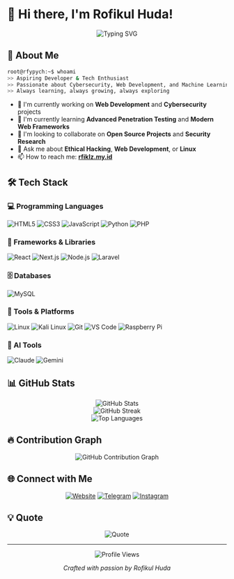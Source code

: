# 👋 Hi there, I'm Rofikul Huda!

<div align="center">
  <img src="https://readme-typing-svg.herokuapp.com?font=Fira+Code&weight=600&size=28&duration=4000&pause=1000&color=10B981&center=true&vCenter=true&width=600&lines=Vibecoder+%F0%9F%94%90;Web+Developer+%F0%9F%92%BB;Cybersecurity+Enthusiast+%F0%9F%9B%A1%EF%B8%8F;Problem+Solver+%F0%9F%A7%A9" alt="Typing SVG" />
</div>

## 🚀 About Me

```bash
root@rfypych:~$ whoami
>> Aspiring Developer & Tech Enthusiast
>> Passionate about Cybersecurity, Web Development, and Machine Learning
>> Always learning, always growing, always exploring
```

- 🔭 I'm currently working on **Web Development** and **Cybersecurity** projects
- 🌱 I'm currently learning **Advanced Penetration Testing** and **Modern Web Frameworks**
- 👯 I'm looking to collaborate on **Open Source Projects** and **Security Research**
- 💬 Ask me about **Ethical Hacking**, **Web Development**, or **Linux**
- 📫 How to reach me: **[rfiklz.my.id](https://rfiklz.my.id)**

## 🛠️ Tech Stack

### 💻 Programming Languages
![HTML5](https://img.shields.io/badge/HTML5-E34F26?style=for-the-badge&logo=html5&logoColor=white)
![CSS3](https://img.shields.io/badge/CSS3-1572B6?style=for-the-badge&logo=css3&logoColor=white)
![JavaScript](https://img.shields.io/badge/JavaScript-F7DF1E?style=for-the-badge&logo=javascript&logoColor=black)
![Python](https://img.shields.io/badge/Python-3776AB?style=for-the-badge&logo=python&logoColor=white)
![PHP](https://img.shields.io/badge/PHP-777BB4?style=for-the-badge&logo=php&logoColor=white)

### 🚀 Frameworks & Libraries
![React](https://img.shields.io/badge/React-20232A?style=for-the-badge&logo=react&logoColor=61DAFB)
![Next.js](https://img.shields.io/badge/Next.js-000000?style=for-the-badge&logo=next.js&logoColor=white)
![Node.js](https://img.shields.io/badge/Node.js-43853D?style=for-the-badge&logo=node.js&logoColor=white)
![Laravel](https://img.shields.io/badge/Laravel-FF2D20?style=for-the-badge&logo=laravel&logoColor=white)

### 🗄️ Databases
![MySQL](https://img.shields.io/badge/MySQL-00000F?style=for-the-badge&logo=mysql&logoColor=white)

### 🔧 Tools & Platforms
![Linux](https://img.shields.io/badge/Linux-FCC624?style=for-the-badge&logo=linux&logoColor=black)
![Kali Linux](https://img.shields.io/badge/Kali_Linux-557C94?style=for-the-badge&logo=kali-linux&logoColor=white)
![Git](https://img.shields.io/badge/Git-F05032?style=for-the-badge&logo=git&logoColor=white)
![VS Code](https://img.shields.io/badge/VS_Code-007ACC?style=for-the-badge&logo=visual-studio-code&logoColor=white)
![Raspberry Pi](https://img.shields.io/badge/Raspberry%20Pi-A22846?style=for-the-badge&logo=raspberry-pi&logoColor=white)

### 🤖 AI Tools
<!-- ![ChatGPT](https://img.shields.io/badge/ChatGPT-74aa9c?style=for-the-badge&logo=openai&logoColor=white) --->
![Claude](https://img.shields.io/badge/Claude-CC785C?style=for-the-badge&logo=anthropic&logoColor=white)
![Gemini](https://img.shields.io/badge/Gemini-8E75B2?style=for-the-badge&logo=google&logoColor=white)

## 📊 GitHub Stats

<div align="center">
  <img src="https://github-readme-stats.vercel.app/api?username=rfypych&show_icons=true&theme=radical&bg_color=0A0A10&title_color=10B981&icon_color=34D399&text_color=E5E7EB&border_color=10B981" alt="GitHub Stats" />
</div>

<div align="center">
  <img src="https://github-readme-streak-stats.herokuapp.com/?user=rfypych&theme=radical&background=0A0A10&border=10B981&stroke=10B981&ring=34D399&fire=10B981&currStreakLabel=10B981" alt="GitHub Streak" />
</div>

<div align="center">
  <img src="https://github-readme-stats.vercel.app/api/top-langs/?username=rfypych&layout=compact&theme=radical&bg_color=0A0A10&title_color=10B981&text_color=E5E7EB&border_color=10B981" alt="Top Languages" />
</div>

## 🔥 Contribution Graph

<div align="center">
  <img src="https://ghchart.rshah.org/10B981/rfypych" alt="GitHub Contribution Graph" />
</div>

## 🌐 Connect with Me

<div align="center">
  
[![Website](https://img.shields.io/badge/Website-rfiklz.my.id-10B981?style=for-the-badge&logo=google-chrome&logoColor=white)](https://rfiklz.my.id)
[![Telegram](https://img.shields.io/badge/Telegram-2CA5E0?style=for-the-badge&logo=telegram&logoColor=white)](https://t.me/rfyycrnge)
[![Instagram](https://img.shields.io/badge/Instagram-E4405F?style=for-the-badge&logo=instagram&logoColor=white)](https://www.instagram.com/rfikl_)

</div>

## 💡 Quote

<div align="center">
  <img src="https://quotes-github-readme.vercel.app/api?type=horizontal&theme=radical&quote=The%20best%20way%20to%20predict%20the%20future%20is%20to%20create%20it&author=Peter%20Drucker" alt="Quote" />
</div>

---

<div align="center">
  <img src="https://komarev.com/ghpvc/?username=rfypych&color=10B981&style=for-the-badge" alt="Profile Views" />
</div>

<div align="center">


*Crafted with passion by Rofikul Huda*

</div>
